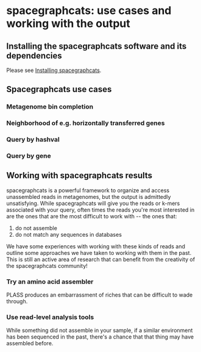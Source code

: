 # spacegraphcats: use cases and working with the output

## Installing the spacegraphcats software and its dependencies

Please see [Installing spacegraphcats](00-installing-spacegraphcats.md).

## Spacegraphcats use cases

### Metagenome bin completion

### Neighborhood of e.g. horizontally transferred genes

### Query by hashval

### Query by gene

## Working with spacegraphcats results

spacegraphcats is a powerful framework to organize and access unassembled reads in metagenomes, but the output is admittedly unsatisfying. While spacegraphcats will give you the reads or k-mers associated with your query, often times the reads you're most interested in are the ones that are the most difficult to work with -- the ones that:
1) do not assemble
2) do not match any sequences in databases

We have some experiences with working with these kinds of reads and outline some approaches we have taken to working with them in the past. 
This is still an active area of research that can benefit from the creativity of the spacegraphcats community!

### Try an amino acid assembler

PLASS produces an embarrassment of riches that can be difficult to wade through.

### Use read-level analysis tools

While something did not assemble in your sample, if a similar environment has been sequenced in the past, there's a chance that that thing may have assembled before.


